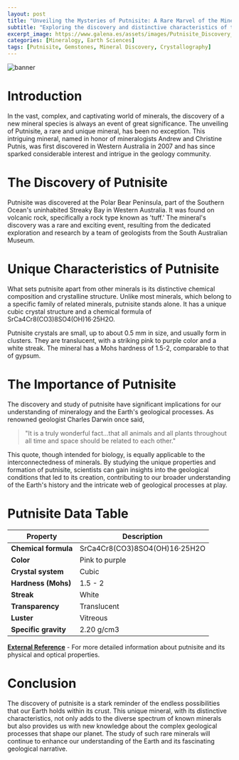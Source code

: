 ```yaml
---
layout: post
title: "Unveiling the Mysteries of Putnisite: A Rare Marvel of the Mineral Kingdom"
subtitle: "Exploring the discovery and distinctive characteristics of the unique and rare mineral, Putnisite."
excerpt_image: https://www.galena.es/assets/images/Putnisite_Discovery_and_Data.png
categories: [Mineralogy, Earth Sciences]
tags: [Putnisite, Gemstones, Mineral Discovery, Crystallography]
---
```


![banner](https://www.galena.es/assets/images/Putnisite_Discovery_and_Data.png "A close-up image of putnisite crystals showcasing their unique pink and white coloration, set against a backdrop of mineral samples. The photo highlights the intricate textures and formations of this rare mineral, illustrating its distinctive characteristics and significance in geology.")

# Introduction

In the vast, complex, and captivating world of minerals, the discovery of a new mineral species is always an event of great significance. The unveiling of Putnisite, a rare and unique mineral, has been no exception. This intriguing mineral, named in honor of mineralogists Andrew and Christine Putnis, was first discovered in Western Australia in 2007 and has since sparked considerable interest and intrigue in the geology community.

# The Discovery of Putnisite

Putnisite was discovered at the Polar Bear Peninsula, part of the Southern Ocean's uninhabited Streaky Bay in Western Australia. It was found on volcanic rock, specifically a rock type known as 'tuff.' The mineral's discovery was a rare and exciting event, resulting from the dedicated exploration and research by a team of geologists from the South Australian Museum.

# Unique Characteristics of Putnisite

What sets putnisite apart from other minerals is its distinctive chemical composition and crystalline structure. Unlike most minerals, which belong to a specific family of related minerals, putnisite stands alone. It has a unique cubic crystal structure and a chemical formula of SrCa4Cr8(CO3)8SO4(OH)16·25H2O.

Putnisite crystals are small, up to about 0.5 mm in size, and usually form in clusters. They are translucent, with a striking pink to purple color and a white streak. The mineral has a Mohs hardness of 1.5-2, comparable to that of gypsum.

# The Importance of Putnisite

The discovery and study of putnisite have significant implications for our understanding of mineralogy and the Earth's geological processes. As renowned geologist Charles Darwin once said, 

> "It is a truly wonderful fact...that all animals and all plants throughout all time and space should be related to each other."

This quote, though intended for biology, is equally applicable to the interconnectedness of minerals. By studying the unique properties and formation of putnisite, scientists can gain insights into the geological conditions that led to its creation, contributing to our broader understanding of the Earth's history and the intricate web of geological processes at play.

# Putnisite Data Table

| Property | Description |
|---|---|
| **Chemical formula** | SrCa4Cr8(CO3)8SO4(OH)16·25H2O |
| **Color** | Pink to purple |
| **Crystal system** | Cubic |
| **Hardness (Mohs)** | 1.5 - 2 |
| **Streak** | White |
| **Transparency** | Translucent |
| **Luster** | Vitreous |
| **Specific gravity** | 2.20 g/cm3 |

[**External Reference**](https://www.mindat.org/min-42577.html) - For more detailed information about putnisite and its physical and optical properties.

# Conclusion

The discovery of putnisite is a stark reminder of the endless possibilities that our Earth holds within its crust. This unique mineral, with its distinctive characteristics, not only adds to the diverse spectrum of known minerals but also provides us with new knowledge about the complex geological processes that shape our planet. The study of such rare minerals will continue to enhance our understanding of the Earth and its fascinating geological narrative.